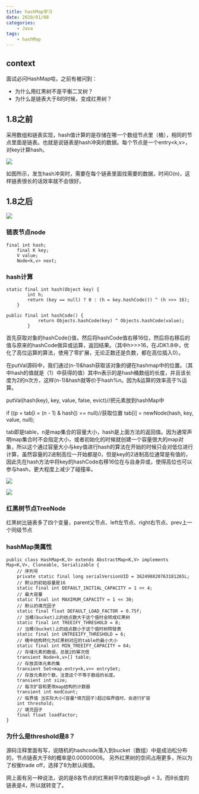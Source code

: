 ```yaml
---
title: hashMap学习
date: 2020/01/08
categories:
    - Java
tags:
    - hashMap
---
```


## context

面试必问HashMap哈，之前有被问到：

* 为什么用红黑树不是平衡二叉树？
* 为什么是链表大于8的时候，变成红黑树？

## 1.8之前

采用数组和链表实现，hash值计算的是存储在哪一个数组节点里（桶），相同的节点里面是链表。也就是说链表是hash冲突的数据。每个节点是一个entry<k,v>，对key计算hash。

![](https://pic.downk.cc/item/5e153d7076085c32895df883.jpg)

如图所示，发生hash冲突时，需要在每个链表里面找需要的数据，时间O(n)，这样链表很长的话效率就不会很好。

## 1.8之后

![](https://pic.downk.cc/item/5e153ea876085c32895e1af8.jpg)

### 链表节点node

```
final int hash;
    final K key;
    V value;
    Node<k,v> next;
 ```


### hash计算

```
static final int hash(Object key) {
        int h;
        return (key == null) ? 0 : (h = key.hashCode()) ^ (h >>> 16);
    }
    
public final int hashCode() {
            return Objects.hashCode(key) ^ Objects.hashCode(value);
        }
```

首先获取对象的hashCode()值，然后将hashCode值右移16位，然后将右移后的值与原来的hashCode做异或运算，返回结果。（其中h>>>16，在JDK1.8中，优化了高位运算的算法，使用了零扩展，无论正数还是负数，都在高位插入0）。

在putVal源码中，我们通过(n-1)&hash获取该对象的键在hashmap中的位置。（其中hash的值就是（1）中获得的值）其中n表示的是hash桶数组的长度，并且该长度为2的n次方，这样(n-1)&hash就等价于hash%n。因为&运算的效率高于%运算。

putVal(hash(key), key, value, false, evict)//把元素放到hashMap中

 if ((p = tab[i = (n - 1) & hash]) == null)//获取位置
        tab[i] = newNode(hash, key, value, null);


tab即是table，n是map集合的容量大小，hash是上面方法的返回值。因为通常声明map集合时不会指定大小，或者初始化的时候就创建一个容量很大的map对象，所以这个通过容量大小与key值进行hash的算法在开始的时候只会对低位进行计算，虽然容量的2进制高位一开始都是0，但是key的2进制高位通常是有值的，因此先在hash方法中将key的hashCode右移16位在与自身异或，使得高位也可以参与hash，更大程度上减少了碰撞率。

![](https://pic.downk.cc/item/5e154fcf76085c3289600fb2.jpg)

![](https://pic.downk.cc/item/5e15507676085c3289601fb6.jpg)



### 红黑树节点TreeNode

红黑树比链表多了四个变量，parent父节点、left左节点、right右节点、prev上一个同级节点

### hashMap类属性

```
public class HashMap<K,V> extends AbstractMap<K,V> implements Map<K,V>, Cloneable, Serializable {
    // 序列号
    private static final long serialVersionUID = 362498820763181265L;    
    // 默认的初始容量是16
    static final int DEFAULT_INITIAL_CAPACITY = 1 << 4;   
    // 最大容量
    static final int MAXIMUM_CAPACITY = 1 << 30; 
    // 默认的填充因子
    static final float DEFAULT_LOAD_FACTOR = 0.75f;
    // 当桶(bucket)上的结点数大于这个值时会转成红黑树
    static final int TREEIFY_THRESHOLD = 8; 
    // 当桶(bucket)上的结点数小于这个值时树转链表
    static final int UNTREEIFY_THRESHOLD = 6;
    // 桶中结构转化为红黑树对应的table的最小大小
    static final int MIN_TREEIFY_CAPACITY = 64;
    // 存储元素的数组，总是2的幂次倍
    transient Node<k,v>[] table; 
    // 存放具体元素的集
    transient Set<map.entry<k,v>> entrySet;
    // 存放元素的个数，注意这个不等于数组的长度。
    transient int size;
    // 每次扩容和更改map结构的计数器
    transient int modCount;   
    // 临界值 当实际大小(容量*填充因子)超过临界值时，会进行扩容
    int threshold;
    // 填充因子
    final float loadFactor;
}
```

### 为什么是threshold是8？

源码注释里面有写，说随机的hashcode落入到bucket（数组）中是成泊松分布的，节点链表大于8的概率是0.00000006。
另外红黑树的空间占用更多，所以为了权衡trade off，选择了8为默认阈值。

网上面有另一种说法，说的是8各节点的红黑树平均查找是log8 = 3，而8长度的链表是4，所以就转变了。



